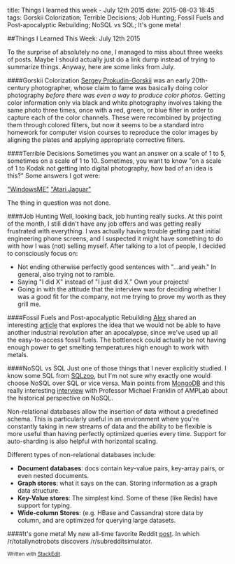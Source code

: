 title: Things I learned this week - July 12th 2015
date: 2015-08-03 18:45
tags: Gorskii Colorization; Terrible Decisions; Job Hunting; Fossil Fuels and Post-apocalyptic Rebuilding; NoSQL vs SQL; It's gone meta!

##Things I Learned This Week: July 12th 2015

To the surprise of absolutely no one, I managed to miss about three weeks of posts. Maybe I should actually just do a link dump instead of trying to summarize things. Anyway, here are some links from July. 

####Gorskii Colorization 
[Sergey Prokudin-Gorskii](https://en.wikipedia.org/wiki/Sergey_Prokudin-Gorsky#Photography_technique) was an early 20th-century photographer, whose claim to fame was basically doing color photography *before there was even a way to produce color photos*. Getting color information only via black and white photography involves taking the same photo three times, once with a red, green, or blue filter in order to capture each of the color channels. These were recombined by projecting them through colored filters, but now it seems to be a standard intro homework for computer vision courses to reproduce the color images by aligning the plates and applying appropriate corrective filters. 

####Terrible Decisions
Sometimes you want an answer on a scale of 1 to 5, sometimes on a scale of 1 to 10. Sometimes, you want to know "on a scale of 1 to Kodak not getting into digital photography, how bad of an idea is this?" Some answers I got were:

["WindowsME"](https://en.wikipedia.org/wiki/Windows_ME#Reception)
["Atari Jaguar"](https://en.wikipedia.org/wiki/Atari_Jaguar)

The thing in question was not done. 

####Job Hunting
Well, looking back, job hunting really sucks. At this point of the month, I still didn't have any job offers and was getting really frustrated with everything. I was actually having trouble getting past initial engineering phone screens, and I suspected it might have something to do with how I was (not) selling myself. After talking to a lot of people, I decided to consciously focus on:
 - Not ending otherwise perfectly good sentences with "...and yeah." In general, also trying not to ramble.
 - Saying "I did X" instead of "I just did X." Own your projects!
 - Going in with the attitude that the interview was for deciding whether I was a good fit for the company, not me trying to prove my worth as they grill me. 

####Fossil Fuels and Post-apocalyptic Rebuilding
[Alex](http://alexmennen.com/) shared an interesting [article](aeon.co/magazine/technology/could-we-reboot-civilisation-without-fossil-fuels/) that explores the idea that we would not be able to have another industrial revolution after an apocalypse, since we've used up all the easy-to-access fossil fuels. The bottleneck could actually be not having enough power to get smelting temperatures high enough to work with metals. 

####NoSQL vs SQL
Just one of those things that I never explicitly studied. I know some SQL from [SQLzoo](http://sqlzoo.net/), but I'm not sure why exactly one would choose NoSQL over SQL or vice versa. Main points from [MongoDB](https://www.mongodb.com/nosql-explained) and this really interesting [interview](https://medium.com/s-c-a-l-e/amplab-s-co-creator-on-where-big-data-is-headed-and-why-spark-is-so-big-f0c0da2f7c0f) with Professor Michael Franklin of AMPLab about the historical perspective on NoSQL. 

Non-relational databases allow the insertion of data without a predefined schema. This is particularly useful in an environment where you're constantly taking in new streams of data and the ability to be flexible is more useful than having perfectly optimized queries every time. Support for auto-sharding is also helpful with horizontal scaling.

Different types of non-relational databases include:
- **Document databases**: docs contain key-value pairs, key-array pairs, or even nested documents.
- **Graph stores**: what it says on the can. Storing information as a graph data structure.
- **Key-Value stores**: The simplest kind. Some of these (like Redis) have support for typing.
- **Wide-column Stores**: (e.g. HBase and Cassandra) store data by column, and are optimized for querying large datasets. 

####It's gone meta!
My new all-time favorite Reddit [post](https://www.reddit.com/r/totallynotrobots/comments/3cmva7/i_have_discovered_a_subreddit_that_is_composed_of/). In which /r/totallynotrobots discovers /r/subredditsimulator. 

<small>Written with [StackEdit](https://stackedit.io/).</small>